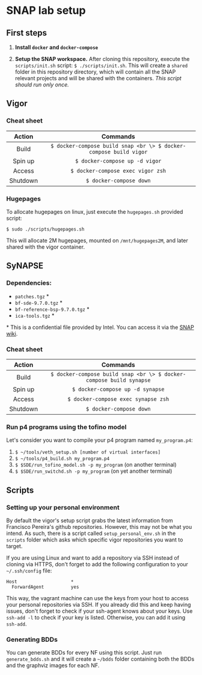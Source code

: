 # SNAP lab setup

## First steps

1. **Install `docker` and `docker-compose`**

2. **Setup the SNAP workspace.** After cloning this repository, execute the `scripts/init.sh` script: `$ ./scripts/init.sh`. This will create a `shared` folder in this repository directory, which will contain all the SNAP relevant projects and will be shared with the containers. *This script should run only once.*

## Vigor

### Cheat sheet

|  Action  |                                Commands                                |
|:--------:|:----------------------------------------------------------------------:|
|   Build  | ``` $ docker-compose build snap <br \> $ docker-compose build vigor ``` |
|  Spin up |                  ``` $ docker-compose up -d vigor ```                  |
|  Access  |                 ``` $ docker-compose exec vigor zsh ```                |
| Shutdown |                      ``` $ docker-compose down ```                     |

### Hugepages

To allocate hugepages on linux, just execute the `hugepages.sh` provided script:

```
$ sudo ./scripts/hugepages.sh
```

This will allocate 2M hugepages, mounted on `/mnt/hugepages2M`, and later shared with the vigor container.

## SyNAPSE

### Dependencies:
  * `patches.tgz` \*
  * `bf-sde-9.7.0.tgz` \*
  * `bf-reference-bsp-9.7.0.tgz` \*
  * `ica-tools.tgz` \*

\* This is a confidential file provided by Intel. You can access it via the [SNAP wiki](https://snaplab.2y.net/InstallingTheTofinoSDE). 

### Cheat sheet

|  Action  |                                Commands                                |
|:--------:|:----------------------------------------------------------------------:|
|   Build  | ``` $ docker-compose build snap <br \> $ docker-compose build synapse ``` |
|  Spin up |                  ``` $ docker-compose up -d synapse ```                  |
|  Access  |                 ``` $ docker-compose exec synapse zsh ```                |
| Shutdown |                      ``` $ docker-compose down ```                     |

### Run p4 programs using the tofino model

Let's consider you want to compile your p4 program named `my_program.p4`:

1. `$ ~/tools/veth_setup.sh [number of virtual interfaces]`
2. `$ ~/tools/p4_build.sh my_program.p4`
3. `$ $SDE/run_tofino_model.sh -p my_program` (on another terminal)
4. `$ $SDE/run_switchd.sh -p my_program` (on yet another terminal)

## Scripts

### Setting up your personal environment

By default the vigor's setup script grabs the latest information from Francisco Pereira's github repositories. However, this may not be what you intend. As such, there is a script called `setup_personal_env.sh` in the `scripts` folder which asks which specific vigor repositories you want to target.

If you are using Linux and want to add a repository via SSH instead of cloning via HTTPS, don't forget to add the following configuration to your `~/.ssh/config` file:

```
Host                    *
  ForwardAgent          yes 
```

This way, the vagrant machine can use the keys from your host to access your personal repositories via SSH. If you already did this and keep having issues, don't forget to check if your ssh-agent knows about your keys. Use `ssh-add -l` to check if your key is listed. Otherwise, you can add it using `ssh-add`.

### Generating BDDs

You can generate BDDs for every NF using this script. Just run `generate_bdds.sh` and it will create a `~/bdds` folder containing both the BDDs and the graphviz images for each NF.

